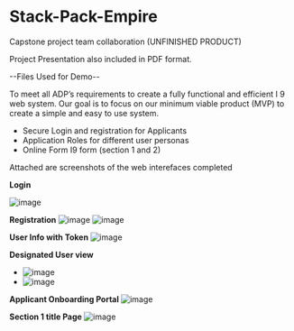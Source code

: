# Stack-Pack-Empire
Capstone project team collaboration (UNFINISHED PRODUCT)

Project Presentation also included in PDF format.

--Files Used for Demo--

To meet all ADP’s requirements to
create a fully functional and efficient I 9
web system. Our goal is to focus on our
minimum viable product (MVP) to create
a simple and easy to use system.

- Secure Login and registration for Applicants
- Application Roles for different user personas
- Online Form I9 form (section 1 and 2)



Attached are screenshots of the web interefaces completed

**Login**

![image](https://user-images.githubusercontent.com/114959173/219158730-f9192e73-9791-4f17-8f3c-9e1dc166bf95.png)

**Registration**
![image](https://user-images.githubusercontent.com/114959173/219164988-5b5e029b-40b5-4e8d-8137-fe0c161d6005.png)
![image](https://user-images.githubusercontent.com/114959173/219166068-ec076fa0-2034-414f-a863-dc6d1153dcef.png)

**User Info with Token**
![image](https://user-images.githubusercontent.com/114959173/219161177-a97146ae-f7ba-44bf-b706-4ce23affd55a.png)

**Designated User view**
- ![image](https://user-images.githubusercontent.com/114959173/219163126-ab564fef-0467-42e7-95c8-ece95d3862e1.png)
- ![image](https://user-images.githubusercontent.com/114959173/219162041-061aee52-fd2f-4a03-9545-0d5604326e21.png)

**Applicant Onboarding Portal**
![image](https://user-images.githubusercontent.com/114959173/219164240-ecfe3353-1582-4a7b-b5ac-bb8353f79c5f.png)

**Section 1 title Page** 
![image](https://user-images.githubusercontent.com/114959173/219168768-6b84c2c0-71f5-445b-86bf-0cfcbc1b0c76.png)



